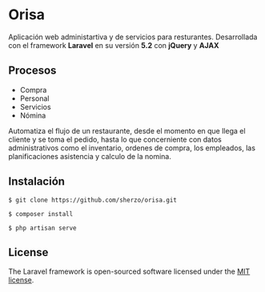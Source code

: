 # Orisa

Aplicación web administartiva y de servicios para resturantes. 
Desarrollada con el framework **Laravel** en su versión  **5.2** con **jQuery** y **AJAX**

## Procesos
- Compra
- Personal
- Servicios
- Nómina

Automatiza el flujo de un restaurante, desde el momento en que llega el cliente y se toma el pedido, hasta lo que concerniente con datos administrativos como el inventario, ordenes de compra, los empleados, las planificaciones asistencia y calculo de la nomina.

## Instalación

    $ git clone https://github.com/sherzo/orisa.git

    $ composer install
    
    $ php artisan serve


## License

The Laravel framework is open-sourced software licensed under the [MIT license](http://opensource.org/licenses/MIT).
